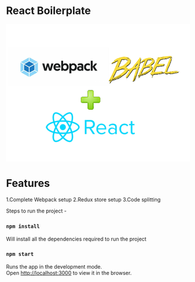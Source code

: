 # React Boilerplate

![](images/webpack_babel.png)

# Features

1.Complete Webpack setup
2.Redux store setup
3.Code splitting

Steps to run the project -

### `npm install`

Will install all the dependencies required to run the project

### `npm start`

Runs the app in the development mode.<br />
Open [http://localhost:3000](http://localhost:3000) to view it in the browser.

